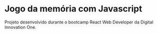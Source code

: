 # Jogo da memória com Javascript

Projeto desenvolvido durante o bootcamp React Web Developer da Digital Innovation One.
